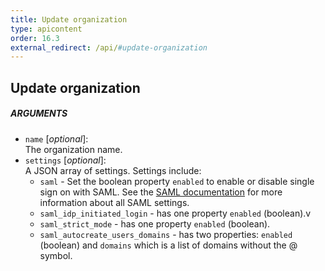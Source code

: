 ```yaml
---
title: Update organization
type: apicontent
order: 16.3
external_redirect: /api/#update-organization
---
```


## Update organization

##### ARGUMENTS
* `name` [*optional*]:  
    The organization name.
* `settings` [*optional*]:  
    A JSON array of settings. Settings include:
    * `saml` - Set the boolean property `enabled` to enable or disable single sign on with SAML. See the [SAML documentation](/account_management/saml/) for more information about all SAML settings.
    * `saml_idp_initiated_login` - has one property `enabled` (boolean).v
    * `saml_strict_mode` - has one property `enabled` (boolean).
    * `saml_autocreate_users_domains` - has two properties: `enabled` (boolean) and `domains` which is a list of domains without the @ symbol.
